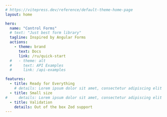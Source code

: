 ```yaml
---
# https://vitepress.dev/reference/default-theme-home-page
layout: home

hero:
  name: "Control Forms"
  # text: "Just best form library"
  tagline: Inspired by Angular Forms
  actions:
    - theme: brand
      text: Docs
      link: /ru/quick-start
  #   - theme: alt
  #     text: API Examples
  #     link: /api-examples

features:
  - title: Ready for Everything
    # details: Lorem ipsum dolor sit amet, consectetur adipiscing elit
  - title: Small size
#     details: Lorem ipsum dolor sit amet, consectetur adipiscing elit
  - title: Validation
    details: Out of the box Zod support
---
```


